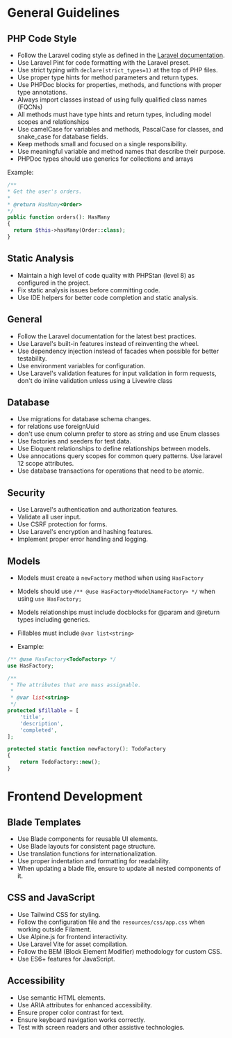 # General Guidelines

## PHP Code Style

- Follow the Laravel coding style as defined in
  the [Laravel documentation](https://laravel.com/docs/master/contributions#coding-style).
- Use Laravel Pint for code formatting with the Laravel preset.
- Use strict typing with `declare(strict_types=1)` at the top of PHP files.
- Use proper type hints for method parameters and return types.
- Use PHPDoc blocks for properties, methods, and functions with proper type annotations.
- Always import classes instead of using fully qualified class names (FQCNs)
- All methods must have type hints and return types, including model scopes and relationships
- Use camelCase for variables and methods, PascalCase for classes, and snake_case for database fields.
- Keep methods small and focused on a single responsibility.
- Use meaningful variable and method names that describe their purpose.
- PHPDoc types should use generics for collections and arrays

Example:

```php
/**
* Get the user's orders.
*
* @return HasMany<Order>
*/
public function orders(): HasMany
{
  return $this->hasMany(Order::class);
}
```

## Static Analysis

- Maintain a high level of code quality with PHPStan (level 8) as configured in the project.
- Fix static analysis issues before committing code.
- Use IDE helpers for better code completion and static analysis.

## General

- Follow the Laravel documentation for the latest best practices.
- Use Laravel's built-in features instead of reinventing the wheel.
- Use dependency injection instead of facades when possible for better testability.
- Use environment variables for configuration.
- Use Laravel's validation features for input validation in form requests, don't do inline validation unless using a
  Livewire class

## Database

- Use migrations for database schema changes.
- for relations use foreignUuid
- don't use enum column prefer to store as string and use Enum classes
- Use factories and seeders for test data.
- Use Eloquent relationships to define relationships between models.
- Use annocations query scopes for common query patterns. Use laravel 12 scope attributes.
- Use database transactions for operations that need to be atomic.

## Security

- Use Laravel's authentication and authorization features.
- Validate all user input.
- Use CSRF protection for forms.
- Use Laravel's encryption and hashing features.
- Implement proper error handling and logging.

## Models

- Models must create a `newFactory` method when using `HasFactory`
- Models should use `/** @use HasFactory<ModelNameFactory> */` when using `use HasFactory;`
- Models relationships must include docblocks for @param and @return types including generics.
- Fillables must include `@var list<string>`

- Example:

```php
/** @use HasFactory<TodoFactory> */
use HasFactory;

/**
 * The attributes that are mass assignable.
 *
 * @var list<string>
 */
protected $fillable = [
    'title',
    'description',
    'completed',
];

protected static function newFactory(): TodoFactory
{
    return TodoFactory::new();
}
```

# Frontend Development

## Blade Templates

- Use Blade components for reusable UI elements.
- Use Blade layouts for consistent page structure.
- Use translation functions for internationalization.
- Use proper indentation and formatting for readability.
- When updating a blade file, ensure to update all nested components of it.

## CSS and JavaScript

- Use Tailwind CSS for styling.
- Follow the configuration file and the `resources/css/app.css` when working outside
  Filament.
- Use Alpine.js for frontend interactivity.
- Use Laravel Vite for asset compilation.
- Follow the BEM (Block Element Modifier) methodology for custom CSS.
- Use ES6+ features for JavaScript.

## Accessibility

- Use semantic HTML elements.
- Use ARIA attributes for enhanced accessibility.
- Ensure proper color contrast for text.
- Ensure keyboard navigation works correctly.
- Test with screen readers and other assistive technologies.
